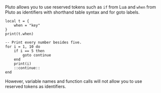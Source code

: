 Pluto allows you to use reserved tokens such as `if` from Lua and `when` from Pluto as identifiers with shorthand table syntax and for goto labels.

```pluto showLineNumbers title="Reserved tokens as identifiers with shorthand table syntax"
local t = {
    when = "key"
}
print(t.when)
```

```pluto showLineNumbers title="Reserved tokens as identifiers for goto labels"
-- Print every number besides five.
for i = 1, 10 do
    if i == 5 then
        goto continue
    end
    print(i)
    ::continue::
end
```

However, variable names and function calls will not allow you to use reserved tokens as identifiers.
